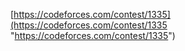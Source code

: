 [https://codeforces.com/contest/1335](https://codeforces.com/contest/1335 "https://codeforces.com/contest/1335")